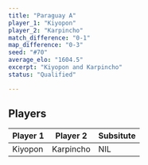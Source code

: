 ```yaml
---
title: "Paraguay A"
player_1: "Kiyopon"
player_2: "Karpincho"
match_difference: "0-1"
map_difference: "0-3"
seed: "#70"
average_elo: "1604.5"
excerpt: "Kiyopon and Karpincho"
status: "Qualified"

---
```

## Players

| Player 1 | Player 2 | Subsitute |
| -- | -- | -- |
| Kiyopon | Karpincho | NIL |
